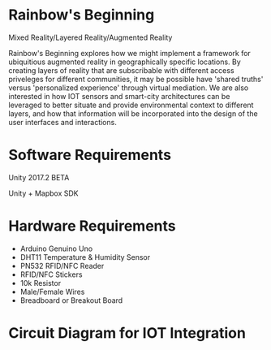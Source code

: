 # Rainbow's Beginning

Mixed Reality/Layered Reality/Augmented Reality

Rainbow's Beginning explores how we might implement a framework for ubiquitious augmented reality in geographically specific locations.
By creating layers of reality that are subscribable with different access priveleges for different communities, it may be possible have 'shared truths' versus 'personalized experience' through virtual mediation.
We are also interested in how IOT sensors and smart-city architectures can be leveraged to better situate and provide environmental context to different layers, and how that information will be incorporated into the design of the user interfaces and interactions.


# Software Requirements

Unity 2017.2 BETA 

Unity + Mapbox SDK

# Hardware Requirements
* Arduino Genuino Uno
* DHT11 Temperature & Humidity Sensor
* PN532 RFID/NFC Reader
* RFID/NFC Stickers
* 10k Resistor
* Male/Female Wires
* Breadboard or Breakout Board

# Circuit Diagram for IOT Integration

